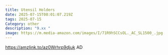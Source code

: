 ```yaml
---
title: Utensil Holders
date: 2025-07-15T08:01:07.219Z
tags: 2025-07-15
Category: other
description: "9.xx "
image: https://m.media-amazon.com/images/I/71R9hSCCsOL._AC_SL1500_.jpg
---
```

https://amzlink.to/az0Wrhrp9djuk
AD